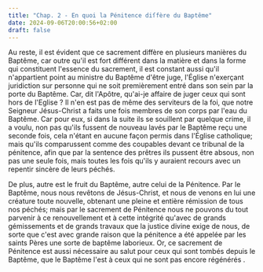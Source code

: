 ```yaml
---
title: "Chap. 2 - En quoi la Pénitence diſfère du Baptême"
date: 2024-09-06T20:00:56+02:00
draft: false
---
```



Au reste, il est évident que ce sacrement diffère en plusieurs manières du Baptême, car outre qu'il est fort différent dans la matière et dans la forme qui constituent l'essence du sacrement, il est constant aussi qu'il n'appartient point au ministre du Baptême d'être juge, l'Église n'exerçant juridiction sur personne qui ne soit premièrement entré dans son sein par la porte du Baptême. Car, dit l'Apôtre, qu'ai-je affaire de juger ceux qui sont hors de l'Eglise ? Il n'en est pas de même des serviteurs de la foi, que notre Seigneur Jésus-Christ a faits une fois membres de son corps par l'eau du Baptême. Car pour eux, si dans la suite ils se souillent par quelque crime, il a voulu, non pas qu'ils fussent de nouveau lavés par le Baptême reçu une seconde fois, cela n'étant en aucune façon permis dans l'Église catholique; mais qu'ils comparussent comme des coupables devant ce tribunal de la pénitence, afin que par la sentence des prêtres ils pussent être absous, non pas une seule fois, mais toutes les fois qu'ils y auraient recours avec un repentir sincère de leurs péchés. 

De plus, autre est le fruit du Baptême, autre celui de la Pénitence. Par le Baptême, nous nous revêtons de Jésus-Christ, et nous de venons en lui une créature toute nouvelle, obtenant une pleine et entière rémission de tous nos péchés; mais par le sacrement de Pénitence nous ne pouvons du tout parvenir à ce renouvellement et à cette intégrité qu'avec de grands gémissements et de grands travaux que la justice divine exige de nous, de sorte que c'est avec grande raison que la pénitence a été appelée par les saints Pères une sorte de baptême laborieux. Or, ce sacrement de Pénitence est aussi nécessaire au salut pour ceux qui sont tombés depuis le Baptême, que le Baptême l'est à ceux qui ne sont pas encore régénérés .

